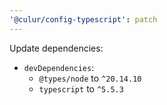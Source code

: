 ```yaml
---
'@culur/config-typescript': patch
---
```


Update dependencies:

- `devDependencies`:
  - `@types/node` to `^20.14.10`
  - `typescript` to `^5.5.3`
